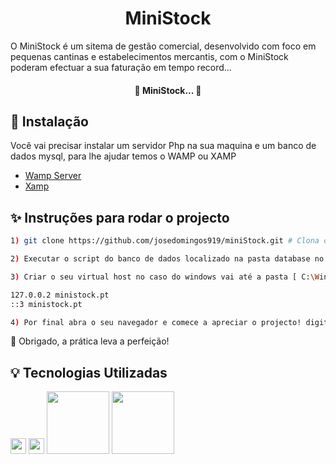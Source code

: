 <h1 align="center">
  MiniStock
</h1>

O MiniStock é um sitema de gestão comercial, desenvolvido com foco em pequenas cantinas e estabelecimentos mercantis, com o MiniStock poderam efectuar a sua faturação em tempo record...

<h4 align="center"> 
	🚧 MiniStock...  🚧
</h4>

## :construction_worker: Instalação

Você vai precisar instalar um servidor Php na sua maquina e um banco de dados mysql, para lhe ajudar temos o WAMP ou XAMP

- [Wamp Server](https://www.wampserver.com/en/)
- [Xamp](https://www.apachefriends.org/download.html)

## :sparkles: Instruções para rodar o projecto

```bash
1) git clone https://github.com/josedomingos919/miniStock.git # Clona o repositório na pasta do seu servidor WAMP OU XAMP

2) Executar o script do banco de dados localizado na pasta database no diretório raiz

3) Criar o seu virtual host no caso do windows vai até a pasta [ C:\Windows\System32\drivers\etc ] edita o ficheiro hosts e coloca:

127.0.0.2 ministock.pt
::3	ministock.pt

4) Por final abra o seu navegador e comece a apreciar o projecto! digitando => ministock.pt
```

:tada: Obrigado, a prática leva a perfeição!

## :bulb: Tecnologias Utilizadas

 <img src="https://img.shields.io/badge/javascript-%23F7DF1E.svg?&style=for-the-badge&logo=javascript&logoColor=black" height="25"/>
 <img src="https://img.shields.io/badge/bootstrap%20-%23563D7C.svg?&style=for-the-badge&logo=bootstrap&logoColor=white" height="25"/>
 <img src="https://www.iped.com.br/img/cursos/56207.jpg" height="100"/>
 <img src="https://upload.wikimedia.org/wikipedia/commons/thumb/2/27/PHP-logo.svg/711px-PHP-logo.svg.png" height="100"/>
